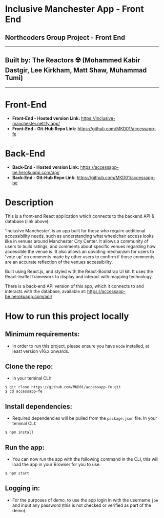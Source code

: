 # **Inclusive Manchester App - Front End**

## **Northcoders Group Project - Front End**

---

## Built by: The Reactors ☢️ (Mohammed Kabir Dastgir, Lee Kirkham, Matt Shaw, Muhammad Tumi)

---

# Front-End

- **Front-End - Hosted version Link:** https://inclusive-manchester.netlify.app/
- **Front-End - Git-Hub Repo Link:** https://github.com/MKD01/accessapp-fe

# Back-End

- **Back-End - Hosted version Link:** https://accessapp-be.herokuapp.com/api/
- **Back-End - Git-Hub Repo Link:** https://github.com/MKD01/accessapp-be

# Description

This is a front-end React application which connects to the backend API & database (link above).

'Inclusive Manchester' is an app built for those who require additional accessibility needs, such as understanding what wheelchair access looks like in venues around Manchester City Center. It allows a community of users to build ratings, and comments about specific venues regarding how accessible the venue is. It also allows an upvoting mechanism for users to 'vote up' on comments made by other users to confirm if those comments are an accurate reflection of the venues accessibility.

Built using React.js, and styled with the React-Bootstrap UI kit. It uses the React-leaflet framework to display and interact with mapping technology.

There is a back-end API version of this app, which it connects to and interacts with the database, available at: https://accessapp-be.herokuapp.com/api/

# How to run this project locally

## Minimum requirements:

- In order to run this project, please ensure you have `Node` installed, at least version v16.x onwards.

## Clone the repo:

- In your teminal CLI:

```
$ git clone https://github.com/MKD01/accessapp-fe.git
$ cd accessapp-fe
```

## Install dependencies:

- Required dependencies will be pulled from the `package.json` file. In your teminal CLI:

```
$ npm install
```

## Run the app:

- You can now run the app with the following command in the CLI, this will load the app in your Browser for you to use:

```
$ npm start
```

## Logging in:

- For the purposes of demo, to use the app login in with the username `joe` and input any password (this is not checked or verified as part of the demo).
